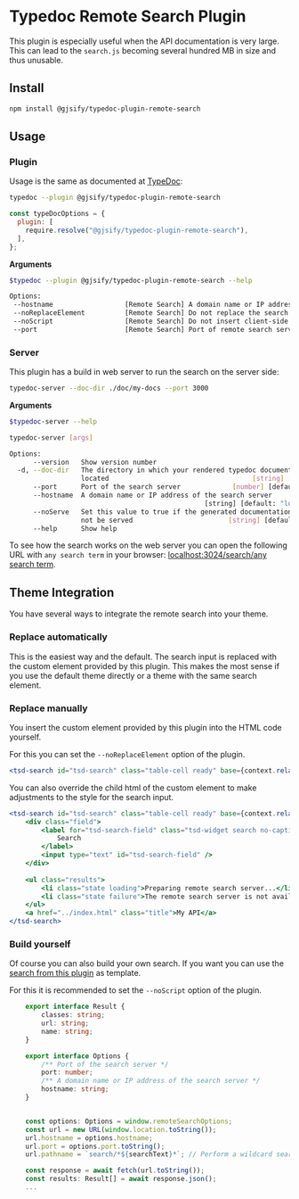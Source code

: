 # Typedoc Remote Search Plugin

This plugin is especially useful when the API documentation is very large. This can lead to the `search.js` becoming several hundred MB in size and thus unusable.

## Install

```bash
npm install @gjsify/typedoc-plugin-remote-search
```

## Usage

### Plugin

Usage is the same as documented at [TypeDoc](https://typedoc.org/guides/installation/#command-line-interface):

```bash
typedoc --plugin @gjsify/typedoc-plugin-remote-search
```

```js
const typeDocOptions = {
  plugin: [
    require.resolve("@gjsify/typedoc-plugin-remote-search"),
  ],
};
```

**Arguments**

```bash
$typedoc --plugin @gjsify/typedoc-plugin-remote-search --help

Options:
 --hostname                  [Remote Search] A domain name or IP address of the search server
 --noReplaceElement          [Remote Search] Do not replace the search element with a custom element for out of the box working remote search
 --noScript                  [Remote Search] Do not insert client-side javascript into the theme (this way the search will not work without manual adjustments)
 --port                      [Remote Search] Port of remote search server
```

### Server
This plugin has a build in web server to run the search on the server side:

```bash
typedoc-server --doc-dir ./doc/my-docs --port 3000
```

**Arguments**

```bash
$typedoc-server --help

typedoc-server [args]

Options:
      --version   Show version number                                  [boolean]
  -d, --doc-dir   The directory in which your rendered typedoc documentation is
                  located                                    [string] [required]
      --port      Port of the search server             [number] [default: 3024]
      --hostname  A domain name or IP address of the search server
                                                 [string] [default: "localhost"]
      --noServe   Set this value to true if the generated documentation should
                  not be served                        [string] [default: false]
      --help      Show help  
```

To see how the search works on the web server you can open the following URL with `any search term` in your browser: [localhost:3024/search/any search term](http://localhost:3024/search/any%20search%20term).


## Theme Integration

You have several ways to integrate the remote search into your theme.

### Replace automatically

This is the easiest way and the default. The search input is replaced with the custom element provided by this plugin. This makes the most sense if you use the default theme directly or a theme with the same search element.

### Replace manually
You insert the custom element provided by this plugin into the HTML code yourself.

For this you can set the `--noReplaceElement` option of the plugin.

```jsx
<tsd-search id="tsd-search" class="table-cell ready" base={context.relativeURL("./") + "/"} hostname="localhost" port="3024"></tsd-search>
```

You can also override the child html of the custom element to make adjustments to the style for the search input.

```jsx
<tsd-search id="tsd-search" class="table-cell ready" base={context.relativeURL("./") + "/"} hostname="localhost" port="3024">
    <div class="field">
        <label for="tsd-search-field" class="tsd-widget search no-caption">
            Search
        </label>
        <input type="text" id="tsd-search-field" />
    </div>
    
    <ul class="results">
        <li class="state loading">Preparing remote search server...</li>
        <li class="state failure">The remote search server is not available</li>
    </ul>
    <a href="../index.html" class="title">My API</a>
</tsd-search>
```

### Build yourself

Of course you can also build your own search. If you want you can use the [search from this plugin](../../packages/typedoc-plugin-remote-search/src/client/search-component.ts) as template.

For this it is recommended to set the `--noScript` option of the plugin.

```ts
    export interface Result {
        classes: string;
        url: string;
        name: string;
    }

    export interface Options {
        /** Port of the search server */
        port: number;
        /** A domain name or IP address of the search server */
        hostname: string;
    }


    const options: Options = window.remoteSearchOptions;
    const url = new URL(window.location.toString());
    url.hostname = options.hostname;
    url.port = options.port.toString();
    url.pathname = `search/*${searchText}*`; // Perform a wildcard search

    const response = await fetch(url.toString());
    const results: Result[] = await response.json();
    ...
```
